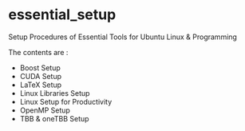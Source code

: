 # essential_setup

Setup Procedures of Essential Tools for Ubuntu Linux & Programming

The contents are :

* Boost Setup
* CUDA Setup
* LaTeX Setup
* Linux Libraries Setup
* Linux Setup for Productivity
* OpenMP Setup
* TBB & oneTBB Setup
